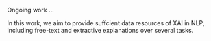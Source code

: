Ongoing work ...

In this work, we aim to provide suffcient data resources of XAI in NLP, including free-text and extractive explanations over several tasks.
